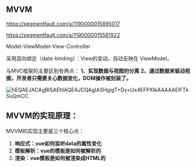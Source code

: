 ## MVVM

https://segmentfault.com/a/1190000015895017

https://segmentfault.com/a/1190000015581922

Model-ViewModel-View-Controller

采用双向绑定（data-binding）：View的变动，自动反映在 ViewModel，

与MVC框架的主要区别有两点：
**1、实现数据与视图的分离**
**2、通过数据来驱动视图，开发者只需要关心数据变化，DOM操作被封装了。**

![hEQAEJACAgBISAEhIAQEAJCQAgIASHgigT+Dy+Ux4EFPXIkAAAAAElFTkSuQmCC](D:\LEARN\learning_notes\框架、设计模式\images\mvvm1.png)

## MVVM的实现原理：

MVVM的实现主要是三个核心点：

1. **响应式：vue如何监听data的属性变化**
2. **模板解析：vue的模板是如何被解析的**
3. **渲染：vue模板是如何被渲染成HTML的**

